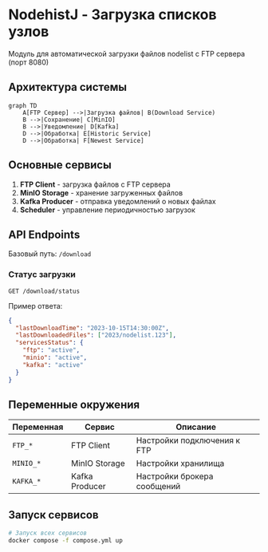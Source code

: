 # NodehistJ - Загрузка списков узлов

Модуль для автоматической загрузки файлов nodelist с FTP сервера (порт 8080)

## Архитектура системы

```mermaid
graph TD
    A[FTP Сервер] -->|Загрузка файлов| B(Download Service)
    B -->|Сохранение| C[MinIO]
    B -->|Уведомление| D[Kafka]
    D -->|Обработка| E[Historic Service]
    D -->|Обработка| F[Newest Service]
```

## Основные сервисы

1. **FTP Client** - загрузка файлов с FTP сервера
2. **MinIO Storage** - хранение загруженных файлов
3. **Kafka Producer** - отправка уведомлений о новых файлах
4. **Scheduler** - управление периодичностью загрузок

## API Endpoints

Базовый путь: `/download`

### Статус загрузки

`GET /download/status`

Пример ответа:

```json
{
  "lastDownloadTime": "2023-10-15T14:30:00Z", 
  "lastDownloadedFiles": ["2023/nodelist.123"],
  "servicesStatus": {
    "ftp": "active",
    "minio": "active", 
    "kafka": "active"
  }
}
```

## Переменные окружения

| Переменная | Сервис | Описание |
|------------|--------|----------|
| `FTP_*` | FTP Client | Настройки подключения к FTP |
| `MINIO_*` | MinIO Storage | Настройки хранилища |
| `KAFKA_*` | Kafka Producer | Настройки брокера сообщений |

## Запуск сервисов

```bash
# Запуск всех сервисов
docker compose -f compose.yml up
